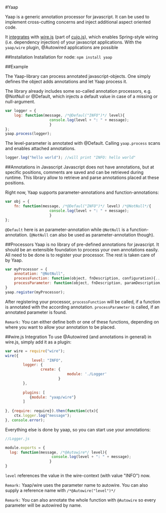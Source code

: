 #Yaap

Yaap is a generic annotation processor for javascript. It can be used to implement cross-cutting concerns and inject additional aspect oriented code.


It [integrates](#wire.js_Integration) with [wire.js](https://github.com/cujojs/wire) (part of [cujo.js](http://cujojs.com)), which enables Spring-style wiring (i.e. dependency injection) of your javascript applications. 
With the `yaap/wire` plugin, @Autowired applications are possible

##Installation
Installation for node: `npm install yaap`


##Example

The Yaap-library can process annotated javascript-objects. One simply defines the object adds annotations and let Yaap process it.

The library already includes some so-called annotation processors, e.g. @NotNull or @Default, which injects a default value in case of a missing or null-argument.

```js
var logger = {
	log: function(message, /*@Defaul("INFO")*/ level){
					console.log(level + ": " + message);
					}
};
yaap.process(logger);
```

The level-parameter is annotated with @Default. Calling <code>yaap.process</code> scans and 
enables attached annotations.


```js
logger.log("hello world"); //will print "INFO: hello world"
```

##Annotations in Javascript
Javascript does not have annotations, but at specific positions, comments are saved and can be retrieved during runtime. This library allow to retrieve and parse annotations placed at these positions.

Right now, Yaap supports parameter-annotations and function-annotations:

```js
var obj = {
	fn: function(message, /*@Defaul("INFO")*/ level) /*@NotNull*/{
					console.log(level + ": " + message);
					}
};
```
`@Default` here is an parameter-annotation while `@NotNull` is a function-annotation. (`@NotNull` can also be used as parameter-annotation though).



##Processors
Yaap is no library of pre-defined annotations for javascript. It should be an extensible foundation to process 
your own annotations easily. All need to be done is to register your processor. The rest is taken care of by Yaap.

```js
var myProcessor = {
	annotation: "@NotNull",
	processFunction: function(object, fnDescription, configuration){...	},
	processParameter: function(object, fnDescription, paramDescription, configuration){...}
}
yaap.register(myProcessor);
```

After registering your processor, `processFunction` will be called, 
if a function is annotated with the according annotation. `processParameter` is called, 
if an annotated parameter is found.

`Remark:` You can either define both or one of these functions, depending on 
where you want to allow your annotation to be placed.

##wire.js Integration
To use @Autowired (and annotations in general) in wire.js, simply add it as a plugin:
```js
var wire = require("wire");
wire({
		    level: "INFO",
        logger: {
                create: {
				            module: './Logger'
				        }
        },
        
        plugins: [
           {module: "yaap/wire"}
        ]
        
}, {require: require}).then(function(ctx){
	ctx.logger.log("message");
}, console.error);
```
Everything else is done by yaap, so you can start use your annotations:

```js
//Logger.js

module.exports = {
  log: function(message, /*@Autowire*/ level){
					 console.log(level + ": " + message);
					}
}
```
`level` references the value in the wire-context (with value "INFO") now.

`Remark:` Yaap/wire uses the parameter name to autowire. You can also supply a reference name with `/*@Autowire("level")*/`

`Remark:` You can also annotate the whole function with `@Autowire` so every parameter will be autowired by name.
